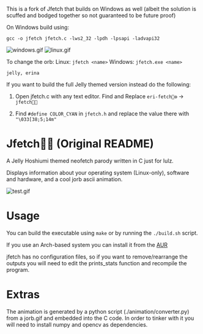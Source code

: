 This is a fork of Jfetch that builds on Windows as well (albeit the solution is scuffed and bodged together so not guaranteed to be future proof)

On Windows build using:
```
gcc -o jfetch jfetch.c -lws2_32 -lpdh -lpsapi -ladvapi32  
```
![windows.gif](windows.gif)
![linux.gif](linux.gif)

To change the orb:
Linux: `jfetch <name>`
Windows: `jfetch.exe <name>`

```
jelly, erina
```

If you want to build the full Jelly themed version instead do the following:

1. Open jfetch.c with any text editor. Find and Replace `eri-fetch🐯⚙️` -> `jfetch🌠🎀`

2. Find `#define COLOR_CYAN` in `jfetch.h` and replace the value there with `"\033[38;5;14m"`

# Jfetch🌠🎀 (Original README)

A Jelly Hoshiumi themed neofetch parody written in C just for lulz.

Displays information about your operating system (Linux-only), software and hardware, and a cool jorb ascii animation.

![test.gif](test.gif)

# Usage

You can build the executable using `make` or by running the `./build.sh` script.

If you use an Arch-based system you can install it from the [AUR](https://aur.archlinux.org/packages/jellyfetch-git)

jfetch has no configuration files, so if you want to remove/rearrange the outputs you will need to edit the prints_stats function and recompile the program.

# Extras

The animation is generated by a python script (./animation/converter.py) from a jorb.gif and embedded into the C code.
In order to tinker with it you will need to install numpy and opencv as dependencies.
